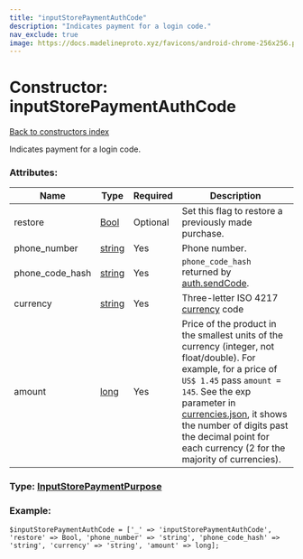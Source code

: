 ```yaml
---
title: "inputStorePaymentAuthCode"
description: "Indicates payment for a login code."
nav_exclude: true
image: https://docs.madelineproto.xyz/favicons/android-chrome-256x256.png
---
```

# Constructor: inputStorePaymentAuthCode  
[Back to constructors index](/API_docs/constructors/index.html)



Indicates payment for a login code.

### Attributes:

| Name     |    Type       | Required | Description |
|----------|---------------|----------|-------------|
|restore|[Bool](/API_docs/types/Bool.html) | Optional|Set this flag to restore a previously made purchase.|
|phone\_number|[string](/API_docs/types/string.html) | Yes|Phone number.|
|phone\_code\_hash|[string](/API_docs/types/string.html) | Yes|`phone_code_hash` returned by [auth.sendCode](../methods/auth.sendCode.html).|
|currency|[string](/API_docs/types/string.html) | Yes|Three-letter ISO 4217 [currency](https://core.telegram.org/bots/payments#supported-currencies) code|
|amount|[long](/API_docs/types/long.html) | Yes|Price of the product in the smallest units of the currency (integer, not float/double). For example, for a price of `US$ 1.45` pass `amount = 145`. See the exp parameter in [currencies.json](https://core.telegram.org/bots/payments/currencies.json), it shows the number of digits past the decimal point for each currency (2 for the majority of currencies).|



### Type: [InputStorePaymentPurpose](/API_docs/types/InputStorePaymentPurpose.html)


### Example:

```
$inputStorePaymentAuthCode = ['_' => 'inputStorePaymentAuthCode', 'restore' => Bool, 'phone_number' => 'string', 'phone_code_hash' => 'string', 'currency' => 'string', 'amount' => long];
```  
